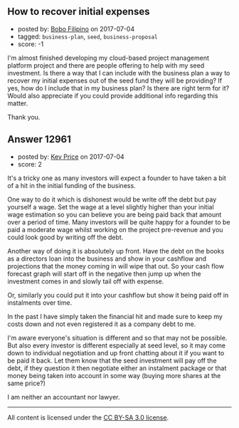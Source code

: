 ## How to recover initial expenses

- posted by: [Bobo Filipino](https://stackexchange.com/users/8433274/bobo-filipino) on 2017-07-04
- tagged: `business-plan`, `seed`, `business-proposal`
- score: -1

<p>I'm almost finished developing my cloud-based project management platform project and there are people offering to help with my seed investment. Is there a way that I can include with the business plan a way to recover my initial expenses out of the seed fund they will be providing? If yes, how do I include that in my business plan? Is there are right term for it? Would also appreciate if you could provide additional info regarding this matter.</p>

<p>Thank you.</p>



## Answer 12961

- posted by: [Kev Price](https://stackexchange.com/users/1109274/kev-price) on 2017-07-04
- score: 2

<p>It's a tricky one as many investors will expect a founder to have taken a bit of a hit in the initial funding of the business.</p>

<p>One way to do it which is dishonest would be write off the debt but pay yourself a wage. Set the wage at a level slightly higher than your initial wage estimation so you can believe you are being paid back that amount over a period of time. Many investors will be quite happy for a founder to be paid a moderate wage whilst working on the project pre-revenue and you could look good by writing off the debt.</p>

<p>Another way of doing it is absolutely up front. Have the debt on the books as a directors loan into the business and show in your cashflow and projections that the money coming in will wipe that out. So your cash flow forecast graph will start off in the negative then jump up when the investment comes in and slowly tail off with expense.</p>

<p>Or, similarly you could put it into your cashflow but show it being paid off in instalments over time.</p>

<p>In the past I have simply taken the financial hit and made sure to keep my costs down and not even registered it as a company debt to me.</p>

<p>I'm aware everyone's situation is different and so that may not be possible. But also every investor is different especially at seed level, so it may come down to individual negotiation and up front chatting about it if you want to be paid it back. Let them know that the seed investment will pay off the debt, if they question it then negotiate either an instalment package or that money being taken into account in some way (buying more shares at the same price?)</p>

<p>I am neither an accountant nor lawyer.</p>




---

All content is licensed under the [CC BY-SA 3.0 license](https://creativecommons.org/licenses/by-sa/3.0/).
